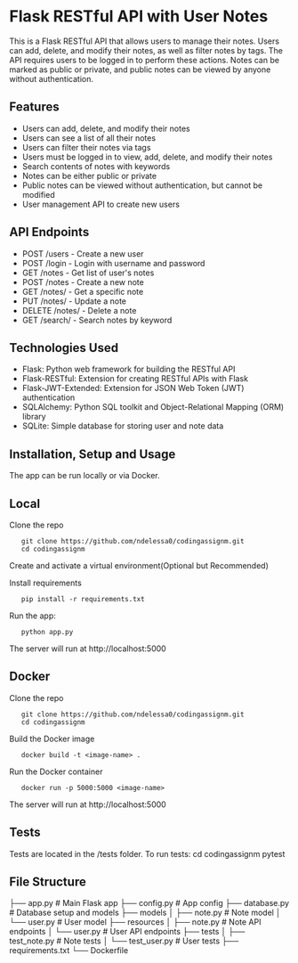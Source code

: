 # Flask RESTful API with User Notes

This is a Flask RESTful API that allows users to manage their notes. Users can add, delete, and modify their notes, as well as filter notes by tags. The API requires users to be logged in to perform these actions. Notes can be marked as public or private, and public notes can be viewed by anyone without authentication.

## Features

- Users can add, delete, and modify their notes
- Users can see a list of all their notes
- Users can filter their notes via tags
- Users must be logged in to view, add, delete, and modify their notes
- Search contents of notes with keywords
- Notes can be either public or private
- Public notes can be viewed without authentication, but cannot be modified
- User management API to create new users

## API Endpoints

- POST /users - Create a new user
- POST /login - Login with username and password
- GET /notes - Get list of user's notes
- POST /notes - Create a new note
- GET /notes/<id> - Get a specific note
- PUT /notes/<id> - Update a note
- DELETE /notes/<id> - Delete a note
- GET /search/ - Search notes by keyword

## Technologies Used

- Flask: Python web framework for building the RESTful API
- Flask-RESTful: Extension for creating RESTful APIs with Flask
- Flask-JWT-Extended: Extension for JSON Web Token (JWT) authentication
- SQLAlchemy: Python SQL toolkit and Object-Relational Mapping (ORM) library
- SQLite: Simple database for storing user and note data


## Installation, Setup and Usage
The app can be run locally or via Docker.

## Local
Clone the repo
```
   git clone https://github.com/ndelessa0/codingassignm.git
   cd codingassignm
```
Create and activate a virtual environment(Optional but Recommended)

Install requirements
```
   pip install -r requirements.txt
```
Run the app: 
```
   python app.py
```  
The server will run at http://localhost:5000

## Docker
Clone the repo
```
   git clone https://github.com/ndelessa0/codingassignm.git
   cd codingassignm
```
Build the Docker image
```
   docker build -t <image-name> .
```
Run the Docker container
```
   docker run -p 5000:5000 <image-name>
```
The server will run at http://localhost:5000


## Tests
Tests are located in the /tests folder. To run tests:
   cd codingassignm
   pytest 
   
## File Structure
├── app.py                  # Main Flask app
├── config.py               # App config 
├── database.py             # Database setup and models
├── models
│   ├── note.py             # Note model
│   └── user.py             # User model
├── resources
│   ├── note.py             # Note API endpoints 
│   └── user.py             # User API endpoints
├── tests
│   ├── test_note.py        # Note tests
│   └── test_user.py        # User tests
├── requirements.txt
└── Dockerfile

